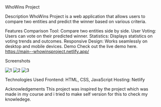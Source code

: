 WhoWins Project

Description
WhoWins Project is a web application that allows users to compare two entities and predict the winner based on various criteria.

Features
Comparison Tool: Compare two entities side by side.
User Voting: Users can vote on their predicted winner.
Statistics: Displays statistics on voting trends and outcomes.
Responsive Design: Works seamlessly on desktop and mobile devices.
Demo
Check out the live demo here. https://main--whowinsproject.netlify.app/

Screenshots

![1](https://github.com/CodeWithJinwoo/WhoWins/assets/170255554/8354affd-6c5f-4226-be91-337c2a646a94)
![2](https://github.com/CodeWithJinwoo/WhoWins/assets/170255554/209c4190-c0b3-46c7-b645-2abd99544cef)
![3](https://github.com/CodeWithJinwoo/WhoWins/assets/170255554/b8561010-652b-4e17-8def-df834cc68c10)



Technologies Used
Frontend: HTML, CSS, JavaScript
Hosting: Netlify


Acknowledgements
This project was inspired by the project which was made in my course and  i tried to make self version for this to check my knowledege.

